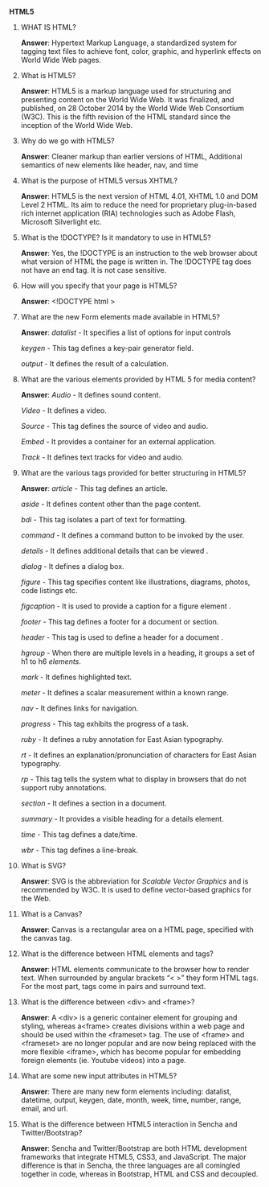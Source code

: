 **HTML5**

1.  WHAT IS HTML?

    **Answer**: Hypertext Markup Language, a standardized system for tagging
    text files to achieve font, color, graphic, and hyperlink effects on World
    Wide Web pages.

2.  What is HTML5?

    **Answer**: HTML5 is a markup language used for structuring and presenting
    content on the World Wide Web. It was finalized, and published, on 28
    October 2014 by the World Wide Web Consortium (W3C). This is the fifth
    revision of the HTML standard since the inception of the World Wide Web.

3.  Why do we go with HTML5?

    **Answer**: Cleaner markup than earlier versions of HTML, Additional
    semantics of new elements like header, nav, and time

4.  What is the purpose of HTML5 versus XHTML?

    **Answer**: HTML5 is the next version of HTML 4.01, XHTML 1.0 and DOM Level
    2 HTML. Its aim to reduce the need for proprietary plug-in-based rich
    internet application (RIA) technologies such as Adobe Flash, Microsoft
    Silverlight etc.

5.  What is the !DOCTYPE? Is it mandatory to use in HTML5?

    **Answer**: Yes, the !DOCTYPE is an instruction to the web browser about
    what version of HTML the page is written in. The !DOCTYPE tag does not have
    an end tag. It is not case sensitive.

6.  How will you specify that your page is HTML5?

    **Answer**: \<!DOCTYPE html \>

7.  What are the new Form elements made available in HTML5?

    **Answer**: *datalist* - It specifies a list of options for input controls

    *keygen* - This tag defines a key-pair generator field.

    *output* - It defines the result of a calculation.

8.  What are the various elements provided by HTML 5 for media content?

    **Answer**: *Audio* - It defines sound content.

    *Video* - It defines a video.

    *Source* - This tag defines the source of video and audio.

    *Embed* - It provides a container for an external application.

    *Track* - It defines text tracks for video and audio.

9.  What are the various tags provided for better structuring in HTML5?

    **Answer**: *article* - This tag defines an article.

    *aside* - It defines content other than the page content.

    *bdi* - This tag isolates a part of text for formatting.

    *command* - It defines a command button to be invoked by the user.

    *details* - It defines additional details that can be viewed .

    *dialog* - It defines a dialog box.

    *figure* - This tag specifies content like illustrations, diagrams, photos,
    code listings etc.

    *figcaption* - It is used to provide a caption for a figure element .

    *footer* - This tag defines a footer for a document or section.

    *header* - This tag is used to define a header for a document .

    *hgroup* - When there are multiple levels in a heading, it groups a set of
    h1 to h6 *elements*.

    *mark* - It defines highlighted text.

    *meter* - It defines a scalar measurement within a known range.

    *nav* - It defines links for navigation.

    *progress* - This tag exhibits the progress of a task.

    *ruby* - It defines a ruby annotation for East Asian typography.

    *rt* - It defines an explanation/pronunciation of characters for East Asian
    typography.

    *rp* - This tag tells the system what to display in browsers that do not
    support ruby annotations.

    *section* - It defines a section in a document.

    *summary* - It provides a visible heading for a details element.

    *time* - This tag defines a date/time.

    *wbr* - This tag defines a line-break.

10. What is SVG?

    **Answer**: SVG is the abbreviation for *Scalable Vector Graphics* and is
    recommended by W3C. It is used to define vector-based graphics for the Web.

11. What is a Canvas?

    **Answer**: Canvas is a rectangular area on a HTML page, specified with the
    canvas tag.

12. What is the difference between HTML elements and tags?

    **Answer**: HTML elements communicate to the browser how to render text.
    When surrounded by angular brackets “\< \>” they form HTML tags. For the
    most part, tags come in pairs and surround text.

13. What is the difference between \<div\> and \<frame\>?

    **Answer**: A \<div\> is a generic container element for grouping and
    styling, whereas a\<frame\> creates divisions within a web page and should
    be used within the \<frameset\> tag. The use of \<frame\> and \<frameset\>
    are no longer popular and are now being replaced with the more flexible
    \<iframe\>, which has become popular for embedding foreign elements (ie.
    Youtube videos) into a page.

14. What are some new input attributes in HTML5?

    **Answer**: There are many new form elements including: datalist, datetime,
    output, keygen, date, month, week, time, number, range, email, and url.

15. What is the difference between HTML5 interaction in Sencha and
    Twitter/Bootstrap?

    **Answer**: Sencha and Twitter/Bootstrap are both HTML development
    frameworks that integrate HTML5, CSS3, and JavaScript. The major difference
    is that in Sencha, the three languages are all comingled together in code,
    whereas in Bootstrap, HTML and CSS and decoupled.
